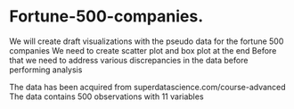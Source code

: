 # Fortune-500-companies.
We will create draft visualizations with the pseudo data for the fortune 500 companies 
We need to create scatter plot and box plot at the end
Before that we need to address various discrepancies in the data before performing analysis

The data has been acquired from superdatascience.com/course-advanced
The data contains 500 observations with 11 variables

